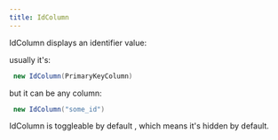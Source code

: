 ```yaml
---
title: IdColumn
---
```


IdColumn displays an identifier value:

usually it's:

```csharp
 new IdColumn(PrimaryKeyColumn)
```

but it can be any column:
```csharp
 new IdColumn("some_id")
```

IdColumn is toggleable by default , which means it's hidden by default.